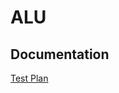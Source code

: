 # ALU

## Documentation
[Test Plan](https://docs.google.com/document/d/1WuPLJ9gwBqhRU_oMEV4rSLnRowIWjm0p7Me4CNnDQ38/edit?usp=sharing)
